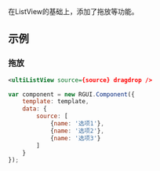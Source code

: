 在ListView的基础上，添加了拖放等功能。

## 示例
### 拖放

<div class="m-example"></div>

```xml
<ultiListView source={source} dragdrop />
```

```javascript
var component = new RGUI.Component({
    template: template,
    data: {
        source: [
            {name: '选项1'},
            {name: '选项2'},
            {name: '选项3'}
        ]
    }
});
```
